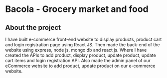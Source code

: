 # Bacola - Grocery market and food
## About the project
I have built e-commerce front-end website to display products, product cart and login registration page using React JS.
Then made the back-end of the website using express, node js, mongo db and react js. Where I have created the APIs to add product, display product, update product, update cart items and login registration API. Also made the admin panel of our eCommerce website to add product, update product on our e-commerce website.

